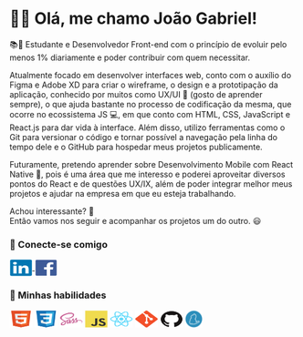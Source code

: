 # 👨‍💻 Olá, me chamo João Gabriel!

📚🧠 Estudante e Desenvolvedor Front-end com o princípio de evoluir pelo menos 1% diariamente e poder contribuir com quem necessitar.

Atualmente focado em desenvolver interfaces web, conto com o auxílio do Figma e Adobe XD para criar o wireframe, o design e a prototipação da aplicação, conhecido por muitos como UX/UI 🎨 (gosto de aprender sempre), o que ajuda bastante no processo de codificação da mesma, que ocorre no ecossistema JS 💻, em que conto com HTML, CSS, JavaScript e React.js para dar vida à interface. Além disso, utilizo ferramentas como o Git para versionar o código e tornar possível a navegação pela linha do tempo dele e o GitHub para hospedar meus projetos publicamente.

Futuramente, pretendo aprender sobre Desenvolvimento Mobile com React Native 📱, pois é uma área que me interesso e poderei aproveitar diversos pontos do React e de questões UX/IX, além de poder integrar melhor meus projetos e ajudar na empresa em que eu esteja trabalhando.

 Achou interessante? 🤔  
 Então vamos nos seguir e acompanhar os projetos um do outro. 😃


### 🔗 Conecte-se comigo  

<a href="https://www.linkedin.com/in/joaogabriel-sg/" target="_blank">
<img align="center" src="https://raw.githubusercontent.com/devicons/devicon/master/icons/linkedin/linkedin-original.svg" alt="joao-gabriel-linkedin" width="40" height="30" style="max-width: 100%">
</a>
<a href="https://www.facebook.com/gabrielsg01/" target="_blank">
<img align="center" src="https://raw.githubusercontent.com/devicons/devicon/master/icons/facebook/facebook-original.svg" alt="joao-gabriel-facebook" width="40" height="30" style="max-width: 100%">
</a>

### 🚀 Minhas habilidades  

<div>
<img src="https://raw.githubusercontent.com/devicons/devicon/master/icons/html5/html5-original.svg" alt="html" width="40" height="30" style="max-width: 100%;" />
<img src="https://raw.githubusercontent.com/devicons/devicon/master/icons/css3/css3-original.svg" alt="css" width="40" height="30" style="max-width: 100%;" />
<img src="https://raw.githubusercontent.com/devicons/devicon/master/icons/sass/sass-original.svg" alt="sass" width="40" height="30" style="max-width: 100%;" />
<img src="https://raw.githubusercontent.com/devicons/devicon/master/icons/javascript/javascript-original.svg" alt="javascript" width="40" height="30" style="max-width: 100%;" />
<img src="https://raw.githubusercontent.com/devicons/devicon/master/icons/react/react-original.svg" alt="react" width="40" height="30" style="max-width: 100%;" />
<img src="https://raw.githubusercontent.com/devicons/devicon/master/icons/git/git-original.svg" alt="git" width="40" height="30" style="max-width: 100%;" />
<img src="https://raw.githubusercontent.com/devicons/devicon/master/icons/github/github-original.svg" alt="github" width="40" height="30" style="max-width: 100%;" />
<img src="https://raw.githubusercontent.com/devicons/devicon/master/icons/yarn/yarn-original.svg" alt="yarn" width="30" height="30" style="max-width: 100%;" />
</div>  
